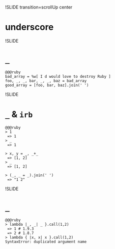 !SLIDE transition=scrollUp center

# underscore

<!-- TODO: Add cool image -->

!SLIDE

# `_`

    @@@ruby
    bad_array = %w[ I d would love to destroy Ruby ]
    foo, _, _, bar, _, _, baz = bad_array
    good_array = [foo, bar, baz].join(' ')

!SLIDE

# `_` & `irb`

    @@@ruby
    > 1
     => 1
    > _
     => 1

    > x, y = _, _+_
     => [1, 2]
    > _
     => [1, 2]

    > (_, _ = _).join(' ')
     => "1 2"

!SLIDE

# `_`

    @@@ruby
    > lambda |_, _| _ }.call(1,2)
     => 1 # 1.9.3
     => 2 # 1.8.7
    > lambda { |x, x| x }.call(1,2)
    SyntaxError: duplicated argument name
